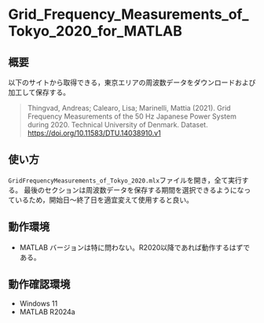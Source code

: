 # Grid_Frequency_Measurements_of_Tokyo_2020_for_MATLAB

## 概要

以下のサイトから取得できる，東京エリアの周波数データをダウンロードおよび加工して保存する。

> Thingvad, Andreas; Calearo, Lisa; Marinelli, Mattia (2021). Grid Frequency Measurements of the 50 Hz Japanese Power System during 2020. Technical University of Denmark. Dataset. https://doi.org/10.11583/DTU.14038910.v1

## 使い方

`GridFrequencyMeasurements_of_Tokyo_2020.mlx`ファイルを開き，全て実行する。
最後のセクションは周波数データを保存する期間を選択できるようになっているため，開始日～終了日を適宜変えて使用すると良い。


## 動作環境

- MATLAB バージョンは特に問わない。R2020以降であれば動作するはずである。

## 動作確認環境

- Windows 11
- MATLAB R2024a
